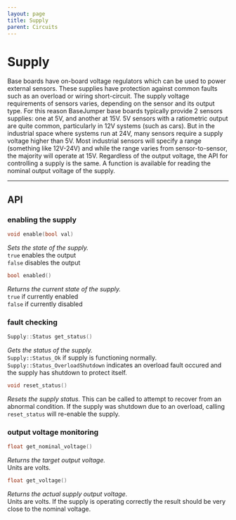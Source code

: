 ```yaml
---
layout: page
title: Supply
parent: Circuits
---
```


# Supply
Base boards have on-board voltage regulators which can be used to power external sensors. These supplies have protection against common faults such as an overload or wiring short-circuit. The supply voltage requirements of sensors varies, depending on the sensor and its output type. For this reason BaseJumper base boards typically provide 2 sensors supplies: one at 5V, and another at 15V. 5V sensors with a ratiometric output are quite common, particularly in 12V systems (such as cars). But in the industrial space where systems run at 24V, many sensors require a supply voltage higher than 5V. Most industrial sensors will specify a range (something like 12V-24V) and while the range varies from sensor-to-sensor, the majority will operate at 15V. Regardless of the output voltage, the API for controlling a supply is the same. A function is available for reading the nominal output voltage of the supply.

---

## API

### enabling the supply
``` cpp
void enable(bool val)
```
*Sets the state of the supply.*  
`true` enables the output   
`false` disables the output

``` cpp
bool enabled()
```
*Returns the current state of the supply.*  
`true` if currently enabled  
`false` if currently disabled

### fault checking
``` cpp
Supply::Status get_status()
```
*Gets the status of the supply.*  
`Supply::Status_Ok` if supply is functioning normally.  
`Supply::Status_OverloadShutdown` indicates an overload fault occured and the supply has shutdown to protect itself.  

``` cpp
void reset_status()
```
*Resets the supply status.*
This can be called to attempt to recover from an abnormal condition.
If the supply was shutdown due to an overload, calling `reset_status` will re-enable the supply. 

### output voltage monitoring

``` cpp
float get_nominal_voltage()
```
*Returns the target output voltage.*  
Units are volts.

``` cpp
float get_voltage()
```
*Returns the actual supply output voltage.*  
Units are volts.
If the supply is operating correctly the result should be very close to the nominal voltage.